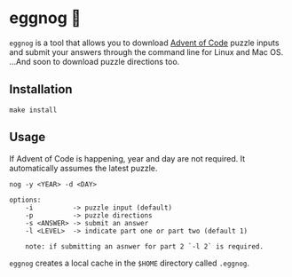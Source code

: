 # eggnog 🎄

`eggnog` is a tool that allows you to download [Advent of Code](https://adventofcode.com) puzzle inputs and submit your answers through the command line for Linux and Mac OS. ...And soon to download puzzle directions too.

## Installation
```
make install
```


## Usage
If Advent of Code is happening, year and day are not required. It automatically assumes the latest puzzle.
```
nog -y <YEAR> -d <DAY>

options:
    -i          -> puzzle input (default)
    -p          -> puzzle directions
    -s <ANSWER> -> submit an answer
    -l <LEVEL>  -> indicate part one or part two (default 1)

    note: if submitting an asnwer for part 2 `-l 2` is required.
```


`eggnog` creates a local cache in the `$HOME` directory called `.eggnog`.
